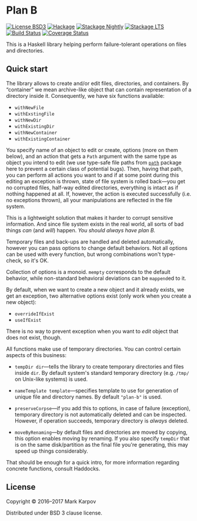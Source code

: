 # Plan B

[![License BSD3](https://img.shields.io/badge/license-BSD3-brightgreen.svg)](http://opensource.org/licenses/BSD-3-Clause)
[![Hackage](https://img.shields.io/hackage/v/plan-b.svg?style=flat)](https://hackage.haskell.org/package/plan-b)
[![Stackage Nightly](http://stackage.org/package/plan-b/badge/nightly)](http://stackage.org/nightly/package/plan-b)
[![Stackage LTS](http://stackage.org/package/plan-b/badge/lts)](http://stackage.org/lts/package/plan-b)
[![Build Status](https://travis-ci.org/mrkkrp/plan-b.svg?branch=master)](https://travis-ci.org/mrkkrp/plan-b)
[![Coverage Status](https://coveralls.io/repos/mrkkrp/plan-b/badge.svg?branch=master&service=github)](https://coveralls.io/github/mrkkrp/plan-b?branch=master)

This is a Haskell library helping perform failure-tolerant operations on
files and directories.

## Quick start

The library allows to create and/or edit files, directories, and containers.
By “container” we mean archive-like object that can contain representation
of a directory inside it. Consequently, we have six functions available:

* `withNewFile`
* `withExstingFile`
* `withNewDir`
* `withExistingDir`
* `withNewContainer`
* `withExistingContainer`

You specify name of an object to edit or create, options (more on them
below), and an action that gets a `Path` argument with the same type as
object you intend to edit (we use type-safe file paths
from [`path`](https://hackage.haskell.org/package/path) package here to
prevent a certain class of potential bugs). Then, having that path, you can
perform all actions you want to and if at some point during this editing an
exception is thrown, state of file system is rolled back—you get no
corrupted files, half-way edited directories, everything is intact as if
nothing happened at all. If, however, the action is executed successfully
(i.e. no exceptions thrown), all your manipulations are reflected in the
file system.

This is a lightweight solution that makes it harder to corrupt sensitive
information. And since file system exists in the real world, all sorts of
bad things *can* (and *will*) happen. *You should always have plan B.*

Temporary files and back-ups are handled and deleted automatically, however
you can pass options to change default behaviors. Not all options can be
used with every function, but wrong combinations won't type-check, so it's
OK.

Collection of options is a monoid. `mempty` corresponds to the default
behavior, while non-standard behavioral deviations can be `mappend`ed to it.

By default, when we want to create a new object and it already exists, we
get an exception, two alternative options exist (only work when you create a
new object):

* `overrideIfExist`
* `useIfExist`

There is no way to prevent exception when you want to *edit* object that
does not exist, though.

All functions make use of temporary directories. You can control certain
aspects of this business:

* `tempDir dir`—tells the library to create temporary directories and files
  inside `dir`. By default system's standard temporary directory (e.g.
  `/tmp/` on Unix-like systems) is used.

* `nameTemplate template`—specifies template to use for generation of unique
  file and directory names. By default `"plan-b"` is used.

* `preserveCorpse`—if you add this to options, in case of failure
  (exception), temporary directory is not automatically deleted and can be
  inspected. However, if operation succeeds, temporary directory is *always*
  deleted.

* `moveByRenaming`—by default files and directories are moved by copying,
  this option enables moving by renaming. If you also specify `tempDir` that
  is on the same disk/partition as the final file you're generating, this
  may speed up things considerably.

That should be enough for a quick intro, for more information regarding
concrete functions, consult Haddocks.

## License

Copyright © 2016–2017 Mark Karpov

Distributed under BSD 3 clause license.
